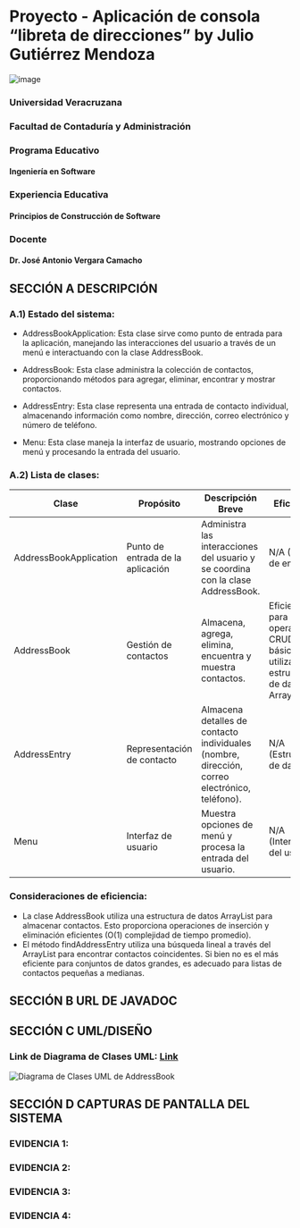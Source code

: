 # Proyecto - Aplicación de consola “libreta de direcciones” by Julio Gutiérrez Mendoza
![image](https://github.com/yuyo272003/AddressBook/assets/160281992/a292e663-f865-4c32-a19c-98d39a8f606b)

###  Universidad Veracruzana
### Facultad de Contaduría y Administración
### Programa Educativo
#### Ingeniería en Software
### Experiencia Educativa
#### Principios de Construcción de Software
### Docente
#### Dr. José Antonio Vergara Camacho

## SECCIÓN A DESCRIPCIÓN 
### A.1) Estado del sistema:
- AddressBookApplication: Esta clase sirve como punto de entrada para la aplicación, manejando las interacciones del usuario a través de un menú e interactuando con la clase AddressBook.

- AddressBook: Esta clase administra la colección de contactos, proporcionando métodos para agregar, eliminar, encontrar y mostrar contactos.

- AddressEntry: Esta clase representa una entrada de contacto individual, almacenando información como nombre, dirección, correo electrónico y número de teléfono.

- Menu: Esta clase maneja la interfaz de usuario, mostrando opciones de menú y procesando la entrada del usuario.

### A.2) Lista de clases:

  <table>
        <thead>
            <tr>
                <th>Clase</th>
                <th>Propósito</th>
                <th>Descripción Breve</th>
                <th>Eficiencia</th>
            </tr>
        </thead>
        <tbody>
            <tr>
                <td>AddressBookApplication</td>
                <td>Punto de entrada de la aplicación</td>
                <td>Administra las interacciones del usuario y se coordina con la clase AddressBook.</td>
                <td>N/A (Punto de entrada)</td>
            </tr>
            <tr>
                <td>AddressBook</td>
                <td>Gestión de contactos</td>
                <td>Almacena, agrega, elimina, encuentra y muestra contactos.</td>
                <td>Eficiente para operaciones CRUD básicas utilizando la estructura de datos ArrayList.</td>
            </tr>
            <tr>
                <td>AddressEntry</td>
                <td>Representación de contacto</td>
                <td>Almacena detalles de contacto individuales (nombre, dirección, correo electrónico, teléfono).</td>
                <td>N/A (Estructura de datos)</td>
            </tr>
            <tr>
                <td>Menu</td>
                <td>Interfaz de usuario</td>
                <td>Muestra opciones de menú y procesa la entrada del usuario.</td>
                <td>N/A (Interacción del usuario)</td>
            </tr>
        </tbody>
    </table>

### Consideraciones de eficiencia:

- La clase AddressBook utiliza una estructura de datos ArrayList para almacenar contactos. Esto proporciona operaciones de inserción y eliminación eficientes (O(1) complejidad de tiempo promedio).
- El método findAddressEntry utiliza una búsqueda lineal a través del ArrayList para encontrar contactos coincidentes. Si bien no es el más eficiente para conjuntos de datos grandes, es adecuado para listas de contactos pequeñas a medianas.

## SECCIÓN B URL DE JAVADOC 

## SECCIÓN C UML/DISEÑO 
### Link de Diagrama de Clases UML: [Link](https://lucid.app/lucidchart/0ddc8334-ac59-47c3-a06d-8f8159e7ee1a/edit?viewport_loc=-1928%2C-806%2C3239%2C1583%2C0_0&invitationId=inv_d9764257-d67f-4924-9426-6d64288274b4)
![Diagrama de Clases UML de AddressBook](https://github.com/yuyo272003/AddressBook/assets/160281992/867b0b7e-42f7-48f6-b407-aa478f80dcfc)


## SECCIÓN D CAPTURAS DE PANTALLA DEL SISTEMA

### EVIDENCIA 1: 

### EVIDENCIA 2:

### EVIDENCIA 3: 

### EVIDENCIA 4: 

